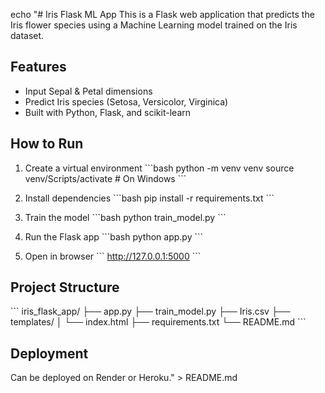 echo "# Iris Flask ML App
This is a Flask web application that predicts the Iris flower species using a Machine Learning model trained on the Iris dataset.

## Features
- Input Sepal & Petal dimensions
- Predict Iris species (Setosa, Versicolor, Virginica)
- Built with Python, Flask, and scikit-learn

## How to Run
1. Create a virtual environment
   \`\`\`bash
   python -m venv venv
   source venv/Scripts/activate  # On Windows
   \`\`\`

2. Install dependencies
   \`\`\`bash
   pip install -r requirements.txt
   \`\`\`

3. Train the model
   \`\`\`bash
   python train_model.py
   \`\`\`

4. Run the Flask app
   \`\`\`bash
   python app.py
   \`\`\`

5. Open in browser
   \`\`\`
   http://127.0.0.1:5000
   \`\`\`

## Project Structure
\`\`\`
iris_flask_app/
├── app.py
├── train_model.py
├── Iris.csv
├── templates/
│   └── index.html
├── requirements.txt
└── README.md
\`\`\`

## Deployment
Can be deployed on Render or Heroku." > README.md
